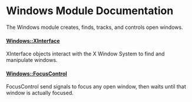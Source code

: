 # Windows Module Documentation
The Windows module creates, finds, tracks, and controls open windows.

#### [Windows::XInterface](../../Source/Framework/Windows/Windows_XInterface.h)
XInterface objects interact with the X Window System to find and manipulate windows.

#### [Windows::FocusControl](../../Source/Framework/Windows/Windows_FocusControl.h)
FocusControl send signals to focus any open window, then waits until that window is actually focused.
